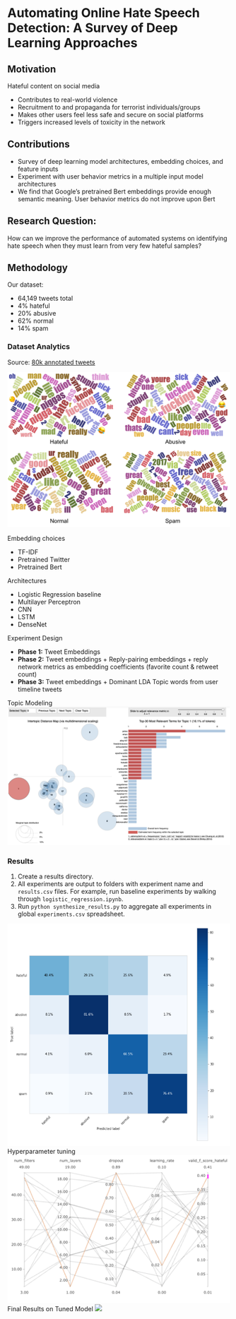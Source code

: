# Automating Online Hate Speech Detection: A Survey of Deep Learning Approaches

## Motivation 
Hateful content on social media 
* Contributes to real-world violence
* Recruitment to and propaganda for terrorist individuals/groups
* Makes other users feel less safe and secure on social platforms
* Triggers increased levels of toxicity in the network

## Contributions 
* Survey of deep learning model architectures, embedding choices, and feature inputs
* Experiment with user behavior metrics in a multiple input model architectures
* We find that Google’s pretrained Bert embeddings provide enough semantic meaning. User behavior metrics do not improve upon Bert

## Research Question:
How can we improve the performance of automated systems on identifying hate speech when they must learn from very few hateful samples?

## Methodology
Our dataset: 
* 64,149 tweets total
* 4% hateful
* 20% abusive
* 62% normal
* 14% spam

### Dataset Analytics 
Source: [80k annotated tweets](http://www.aclweb.org/anthology/N16-2013)

![ Modeling](figures/word_cloud.png)



Embedding choices
* TF-IDF
* Pretrained Twitter
* Pretrained Bert

Architectures 
* Logistic Regression baseline 
* Multilayer Perceptron 
* CNN
* LSTM
* DenseNet

Experiment Design	
* <strong> Phase 1:</strong> Tweet Embeddings
* <strong>Phase 2:</strong> Tweet embeddings + Reply-pairing embeddings + reply network metrics as embedding coefficients (favorite count & retweet count)
* <strong>Phase 3:</strong> Tweet embeddings + Dominant LDA Topic words from user timeline tweets 

Topic Modeling
![ Modeling](figures/hateful.png)



### Results

1. Create a results directory. 
2. All experiments are output to folders with experiment name and `results.csv` files. For example, run baseline experiments by walking through `logistic_regression.ipynb`. 
3. Run `python synthesize_results.py` to aggregate all experiments in global `experiments.csv` spreadsheet. 


![](figures/cm.png)
Hyperparameter tuning
![](figures/chart.png)
Final Results on Tuned Model
![](figures/results.png)